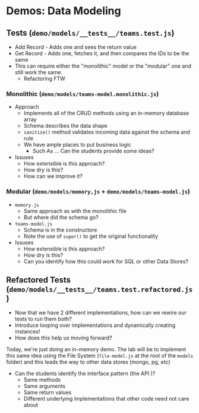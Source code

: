 # Demos: Data Modeling

## Tests (`demo/models/__tests__/teams.test.js`)
* Add Record - Adds one and sees the return value
* Get Record - Adds one, fetches it, and then compares the IDs to be the same
* This can require either the "monolithic" model or the "modular" one and still work the same.
  * Refactoring FTW

### Monolithic  (`demo/models/teams-model.monolithic.js`)
* Approach
  * Implements all of the CRUD methods using an in-memory database array
  * Schema describes the data shape
  * `sanitize()` method validates incoming data against the schema and rule
  * We have ample places to put business logic
    * Such As ...  Can the students provide some ideas?
* Issuses
  * How extensible is this approach?
  * How dry is this?
  * How can we improve it?

### Modular  (`demo/models/memory,js` + `demo/models/teams-model.js`)
* `memory.js`
  * Same approach as with the monolithic file
  * But where did the schema go?
* `teams-model.js`
  * Schema is in the constructore
  * Note the use of `super()` to get the original functionality
* Issuses
  * How extensible is this approach?
  * How dry is this?
  * Can you identify how this could work for SQL or other Data Stores?


## Refactored Tests (`demo/models/__tests__/teams.test.refactored.js`)
* Now that we have 2 different implementations, how can we rewire our tests to run them both?
* Introduce looping over implementations and dynamically creating instances!
* How does this help us moving forward?

Today, we're just doing an in-memory demo. The lab will be to implement this same idea using the File System (`file-model.js` at the root of the `models` folder) and this leads the way to other data stores (mongo, pg, etc)

* Can the students identify the interface pattern (the API )?
  * Same methods
  * Same arguments
  * Same return values
  * Different underlying implementations that other code need not care about